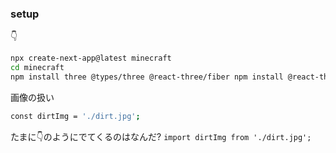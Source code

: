 ### setup

👇
```sh
npx create-next-app@latest minecraft
cd minecraft
npm install three @types/three @react-three/fiber npm install @react-three/drei @react-three/cannon nanoid zustand 
```

画像の扱い
```sh
const dirtImg = './dirt.jpg';
```

たまに👇のようにでてくるのはなんだ?
`import dirtImg from './dirt.jpg';`

